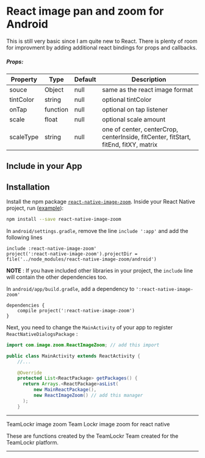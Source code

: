 # React image pan and zoom for Android

This is still very basic since I am quite new to React. There is plenty of room for improvment by adding
additional react bindings for props and callbacks.

##### Props:
| Property | Type | Default | Description |
|---------------|----------|--------------|----------------------------------------------------------------|
| souce | Object | null | same as the react image format |
| tintColor | string | null | optional tintColor |
| onTap | function | null | optional on tap listener |
| scale | float | null | optional scale amount |
| scaleType | string | null | one of center, centerCrop, centerInside, fitCenter, fitStart, fitEnd, fitXY, matrix|


## Include in your App


Installation
------------

Install the npm package [`react-native-image-zoom`](https://www.npmjs.com/package/react-native-image-zoom). Inside your React Native project, run ([example](https://github.com/Anthonyzou/react-native-image-zoom/tree/master/example)):
```bash
npm install --save react-native-image-zoom
```

In `android/settings.gradle`, remove the line `include ':app'` and add the following lines
```
include :react-native-image-zoom'
project(':react-native-image-zoom').projectDir = file('../node_modules/react-native-image-zoom/android')
```
**NOTE** : If you have included other libraries in your project, the `include` line will contain the other dependencies too.

In `android/app/build.gradle`, add a dependency to `':react-native-image-zoom'`
```
dependencies {
    compile project(':react-native-image-zoom')
}
```

Next, you need to change the `MainActivity` of your app to register `ReactNativeDialogsPackage` :
```java
import com.image.zoom.ReactImageZoom; // add this import

public class MainActivity extends ReactActivity {
    //...

    @Override
    protected List<ReactPackage> getPackages() {
      return Arrays.<ReactPackage>asList(
          new MainReactPackage(),
          new ReactImageZoom() // add this manager
      );
    }
```

---

TeamLockr image zoom
Team Lockr image zoom for react native

These are functions created by the TeamLockr Team created for the TeamLockr platform.

---
